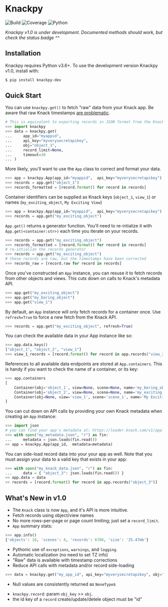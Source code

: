 # Knackpy 

![Build](https://github.com/cityofaustin/knackpy/workflows/Build/badge.svg?branch=v1.0.0)
![Coverage](https://raw.githubusercontent.com/cityofaustin/knackpy/v1.0.0/coverage.svg)
![Python](https://img.shields.io/badge/Python-v3.6+-blue)

*Knackpy v1.0 is under development. Documented methods should work, but check the status badge ^^*

## Installation

Knackpy requires Python v3.6+. To use the development version Knackpy v1.0, install with:

```bash
$ pip install knackpy-dev
```

## Quick Start

You can use `knackpy.get()` to fetch "raw" data from your Knack app. Be aware that raw Knack timestamps [are problematic](). 

```python
# This is equivalent to exporting records in JSON format from the Knack Builder
>>> import knackpy
>>> data = knackpy.get(
...     app_id="myappid",
...     api_key="myverysecretapikey",
...     obj="object_1",
...     record_limit=None,
...     timeout=30
... )
```

More likely, you'll want to use the `App` class to correct and format your data.

```python
>>> app = knackpy.App(app_id="myappid",  api_key="myverysecretapikey")
>>> records = app.get("object_1")
>>> records_formatted = [record.format() for record in records]
```

Container identifiers can be supplied as Knack keys (`object_1`, `view_1`) or names (`my_exciting_object`, `My Exciting View`)

```python
>>> app = knackpy.App(app_id="myappid",  api_key="myverysecretapikey")
>>> records = app.get("my_exciting_object")
```

`App.get()` returns a generator function. You'll need to re-intialize it with `App.get(<container:str>)` each time you iterate on your records.

```python
>>> records = app.get("my_exciting_object") 
>>> records_formatted = [record.format() for record in records]
# re-intialize the records generator
>>> records = app.get("my_exciting_object") 
# these records are raw, but the timestamps have been corrected
>>> records_raw = [record.raw for record in records]
```

Once you've constructed an `App` instance, you can resuse it to fetch records from other objects and views. This cuts down on calls to Knack's metadata API.

```python
>>> app.get("my_exciting_object") 
>>> app.get("my_boring_object")
>>> app.get("view_1")
```

By default, an `App` instance will only fetch records for a container once. Use `refresh=True` to force a new fetch from the Knack API.

```python
>>> records = app.get("my_exciting_object", refresh=True) 
```

You can check the available data in your App instance like so:

```python
>>> app.data.keys()
["object_1", "object_2", "view_1"]
>>> view_1_records = [record.format() for record in app.records("view_22")]
```

References to all available data endpoints are stored at `App.containers`. This is handy if you want to check the name of a container, or its key:

```python
>>> app.containers
[
    Container(obj='object_1', view=None, scene=None, name='my_boring_object'),
    Container(obj='object_2', view=None, scene=None, name='my_exciting_object'),
    Container(obj=None, view='view_1', scene='scene_1', name='My Exciting View'),
]
```

You can cut down on API calls by providing your own Knack metadata when creating an `App` instance:
```python
>>> import json
# you can find your app's metadata at: https://loader.knack.com/v1/applications/<app_id:str>"
>>> with open("my_metadata.json", "r") as fin:
...     metadata = json.loads(fin.read())
>> app = knackpy.App(app_id,  metadata=metadata)
```

You can side-load record data into your your app as well. Note that you must assign your data to a valid key that exists in your app:

```python
>>> with open("my_knack_data.json", "r") as fin:
...     data = { "object_3": json.loads(fin.read()) }
>> app.data = data
>> records = [record.format() for record in app.records("object_3")]
```

## What's New in v1.0

* The `Knack` class is now `App`, and it's API is more intuitive.
* Fetch records using object/view names
* No more rows-per-page or page count limiting; just set a `record_limit`.
* `App` summary stats:

```python
>>> app.info()
{'objects': 10, 'scenes': 4, 'records': 6786, 'size': '25.47mb'}
```

* Pythonic use of `exceptions`, `warnings`, and `logging`.
* Automatic localization (no need to set TZ info)
* "Raw" data is available with timestamp corrections
* Reduce API calls with metadata and/or record side-loading
```python
>>> data = knackpy.get("my_app_id", api_key="myverysecretapikey", obj="object_3", record_limit=10)
```
* Null values are consistently returned as `NoneType`s
- `knackpy.record`: param `obj_key` >> `obj`.
- the id key of a `record` create/update/detele object must be "id"